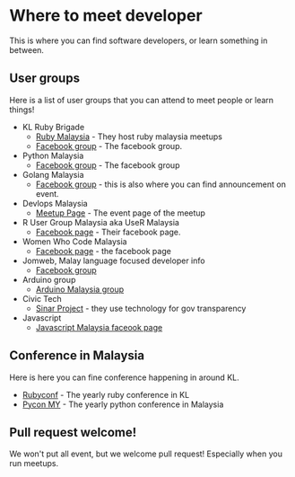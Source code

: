 # Where to meet developer

This is where you can find software developers, or learn something in between.

## User groups

Here is a list of user groups that you can attend to meet people or learn things!

* KL Ruby Brigade 
  * [Ruby Malaysia](https://www.meetup.com/ruby-malaysia/) - They host ruby malaysia meetups
  * [Facebook group](https://www.facebook.com/groups/klxrb/) - The facebook group.
* Python Malaysia
  * [Facebook group](https://www.facebook.com/groups/python.malaysia/) - The facebook group
* Golang Malaysia
  * [Facebook group](https://www.facebook.com/groups/mygolang/) - this is also where you can find announcement on event.
* Devlops Malaysia
  * [Meetup Page](https://www.meetup.com/DevOpsMalaysia/) - The event page of the meetup
* R User Group Malaysia aka UseR Malaysia
  * [Facebook page](https://www.facebook.com/groups/useRmalaysia/?ref=br_rs) - Their facebook page.
* Women Who Code Malaysia
  * [Facebook page](https://www.facebook.com/womenwhocodekl/?ref=br_rs) - the facebook page
* Jomweb, Malay language focused developer info
  * [Facebook group](https://www.facebook.com/groups/jomweb/)
* Arduino group
  * [Arduino Malaysia group](https://www.facebook.com/groups/arduinomalaysia/)
* Civic Tech
  * [Sinar Project](https://sinarproject.org) - they use technology for gov transparency
* Javascript
  * [Javascript Malaysia faceook page](https://www.facebook.com/groups/javascript.my/)

## Conference in Malaysia

Here is here you can fine conference happening in around KL.

* [Rubyconf](http://rubyconf.my/) - The yearly ruby conference in KL
* [Pycon MY](http://www.pycon.my/) - The yearly python conference in Malaysia

## Pull request welcome!

We won't put all event, but we welcome pull request! Especially when you run meetups. 
